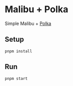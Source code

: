 # Malibu + Polka

Simple Malibu + [Polka](https://github.com/lukeed/polka)

## Setup

```
pnpm install
```

## Run

```
pnpm start
```
